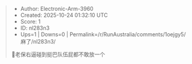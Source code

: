 > - Author: Electronic-Arm-3960
> - Created: 2025-10-24 01:32:10 UTC
> - Score: 1
> - ID: nl283n3
> - Ups=1 | Downs=0 | Permalink=/r/RunAustralia/comments/1oejgy5/麻了/nl283n3/
>
> 🤣老保右逼碰到挺巴队伍屁都不敢放一个
